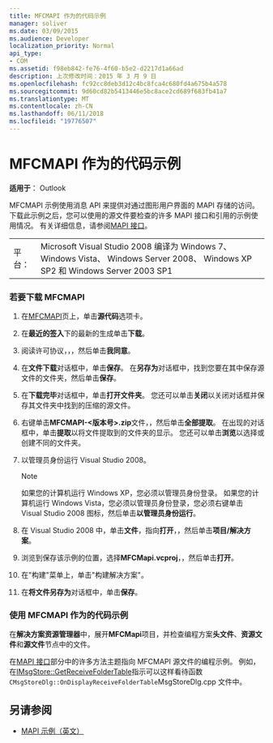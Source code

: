 ```yaml
---
title: MFCMAPI 作为的代码示例
manager: soliver
ms.date: 03/09/2015
ms.audience: Developer
localization_priority: Normal
api_type:
- COM
ms.assetid: f98eb842-fe76-4f60-b5e2-d2217d1a66ad
description: 上次修改时间：2015 年 3 月 9 日
ms.openlocfilehash: fc92cc8deb3d12c4bc8fca4c680fd4a675b4a578
ms.sourcegitcommit: 9d60cd82b5413446e5bc8ace2cd689f683fb41a7
ms.translationtype: MT
ms.contentlocale: zh-CN
ms.lasthandoff: 06/11/2018
ms.locfileid: "19776507"
---
```

# <a name="mfcmapi-as-a-code-sample"></a>MFCMAPI 作为的代码示例
 
**适用于**： Outlook 
  
MFCMAPI 示例使用消息 API 来提供对通过图形用户界面的 MAPI 存储的访问。 下载此示例之后，您可以使用的源文件要检查的许多 MAPI 接口和引用的示例使用情况。 有关详细信息，请参阅[MAPI 接口](mapi-interfaces.md)。
  
|||
|:-----|:-----|
|平台：  <br/> |Microsoft Visual Studio 2008 编译为 Windows 7、 Windows Vista、 Windows Server 2008、 Windows XP SP2 和 Windows Server 2003 SP1  <br/> |
   
### <a name="to-download-mfcmapi"></a>若要下载 MFCMAPI
  
1. 在[MFCMAPI](http://codeplex.com/MFCMAPI)页上，单击**源代码**选项卡。 
    
2. 在**最近的签入**下的最新的生成单击**下载**。 
    
3. 阅读许可协议，，，然后单击**我同意**。
    
4. 在**文件下载**对话框中，单击**保存**。 在**另存为**对话框中，找到您要在其中保存源文件的文件夹，然后单击**保存**。
    
5. 在**下载完毕**对话框中，单击**打开文件夹**。 您还可以单击**关闭**以关闭对话框并保存其文件夹中找到的压缩的源文件。 
    
6. 右键单击**MFCMAPI-\<版本号\>.zip**文件，，然后单击**全部提取**。 在出现的对话框中，单击**提取**以将文件提取到的文件夹的显示。 您还可以单击**浏览**以选择或创建不同的文件夹。 
    
7. 以管理员身份运行 Visual Studio 2008。
    
   > [!NOTE]
   > 如果您的计算机运行 Windows XP，您必须以管理员身份登录。 如果您的计算机运行 Windows Vista，您必须以管理员身份登录，您必须右键单击 Visual Studio 2008 图标，然后单击**以管理员身份运行**。 
  
8. 在 Visual Studio 2008 中，单击**文件**，指向**打开**，，然后单击**项目/解决方案**。
    
9. 浏览到保存该示例的位置，选择**MFCMapi.vcproj**，，然后单击**打开**。
    
10. 在"构建"菜单上，单击"构建解决方案"。
    
11. 在**将文件另存为**对话框中，单击**保存**。
    
### <a name="to-use-mfcmapi-as-a-code-sample"></a>使用 MFCMAPI 作为的代码示例
  
在**解决方案资源管理器**中，展开**MFCMapi**项目，并检查编程方案**头文件**、**资源文件**和**源文件**节点中的文件。 
  
在[MAPI 接口](mapi-interfaces.md)部分中的许多方法主题指向 MFCMAPI 源文件的编程示例。 例如，在[IMsgStore::GetReceiveFolderTable](imsgstore-getreceivefoldertable.md)指示可以这样看待函数`CMsgStoreDlg::OnDisplayReceiveFolderTable`MsgStoreDlg.cpp 文件中。 
  
## <a name="see-also"></a>另请参阅

- [MAPI 示例（英文）](mapi-samples.md)

